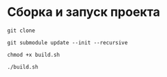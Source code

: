 # Сборка и запуск проекта
```
git clone
```
```
git submodule update --init --recursive
```
```
chmod +x build.sh
```
```
./build.sh
```